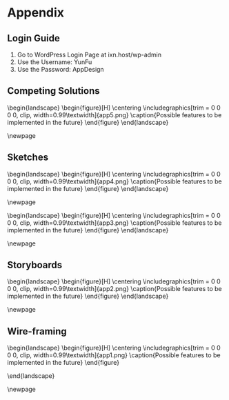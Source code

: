 
# Appendix

## Login Guide

1. Go to WordPress Login Page at ixn.host/wp-admin
2. Use the Username: YunFu
3. Use the Password: AppDesign

## Competing Solutions
\begin{landscape}
  \begin{figure}[H]
      \centering
      \includegraphics[trim = 0 0 0 0, clip, width=0.99\textwidth]{app5.png}
      \caption{Possible features to be implemented in the future}
 \end{figure}
 \end{landscape}

 \newpage

## Sketches

\begin{landscape}
 \begin{figure}[H]
      \centering
      \includegraphics[trim = 0 0 0 0, clip, width=0.99\textwidth]{app4.png}
      \caption{Possible features to be implemented in the future}
 \end{figure}
  \end{landscape}

 \newpage

\begin{landscape}
 \begin{figure}[H]
      \centering
      \includegraphics[trim = 0 0 0 0, clip, width=0.99\textwidth]{app3.png}
      \caption{Possible features to be implemented in the future}
 \end{figure}
  \end{landscape}

\newpage

## Storyboards
\begin{landscape}
 \begin{figure}[H]
      \centering
      \includegraphics[trim = 0 0 0 0, clip, width=0.99\textwidth]{app2.png}
      \caption{Possible features to be implemented in the future}
 \end{figure}
  \end{landscape}

 \newpage


## Wire-framing
\begin{landscape}
\begin{figure}[H]
      \centering
      \includegraphics[trim = 0 0 0 0, clip, width=0.99\textwidth]{app1.png}
      \caption{Possible features to be implemented in the future}
 \end{figure}

 \end{landscape}

 \newpage








 